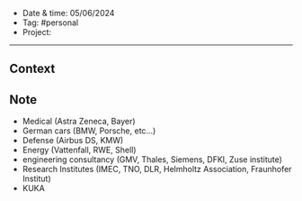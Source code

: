 
- Date & time:  05/06/2024
- Tag: #personal
- Project:

---

## Context


## Note

- Medical (Astra Zeneca, Bayer)
- German cars (BMW, Porsche, etc...)
- Defense (Airbus DS, KMW)
- Energy (Vattenfall, RWE, Shell)
- engineering consultancy (GMV, Thales, Siemens, DFKI, Zuse institute)
- Research Institutes (IMEC, TNO, DLR, Helmholtz Association, Fraunhofer Institut)
- KUKA